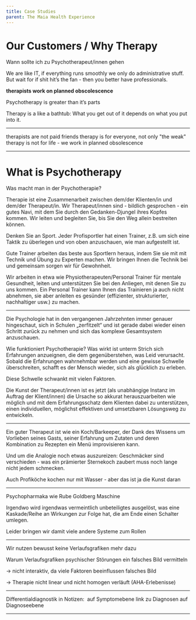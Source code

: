 ```yaml
---
title: Case Studies
parent: The Maia Health Experience
---
```


# Our Customers / Why Therapy
Wann sollte ich zu Psychotherapeut/innen gehen


We are like IT, if everything runs smoothly we only do administrative stuff. But wait for if shit hit’s the fan - then you better have professionals.

**therapists work on planned obscolescence**


Psychotherapy is greater than it’s parts

Therapy is a like a bathtub: What you get out of it depends on what you put into it.



---

therapists are not paid friends
therapy is for everyone, not only "the weak"
therapy is not for life - we work in planned obsolescence

---

# What is Psychotherapy

Was macht man in der Psychotherapie?

Therapie ist eine Zusammenarbeit zwischen dem/der Klienten/in und dem/der Therapeut/in. Wir Therapeut/innen sind - bildlich gesprochen - ein gutes Navi, mit dem Sie durch den Gedanken-Djungel ihres Kopfes kommen. Wir leiten und begleiten Sie, bis Sie den Weg allein bestreiten können.

Denken Sie an Sport.
Jeder Profisportler hat einen Trainer, z.B. um sich eine Taktik zu überlegen und von oben anzuschauen, wie man aufgestellt ist.

Gute Trainer arbeiten das beste aus Sportlern heraus, indem Sie sie mit mit Technik und Übung zu Experten machen. Wir bringen Ihnen die Technik bei und gemeinsam sorgen wir für Gewohnheit.

Wir arbeiten in etwa wie Physiotherapeuten/Personal Trainer für mentale Gesundheit, leiten und unterstützen Sie bei den Anliegen, mit denen Sie zu uns kommen.
Ein Personal Trainer kann Ihnen das Trainieren ja auch nicht abnehmen, sie aber anleiten es gesünder (effizienter, strukturierter, nachhaltiger usw.) zu machen.

---


Die Psychologie hat in den vergangenen Jahrzehnten immer genauer hingeschaut, sich in Schulen „zerfitzelt“ und ist gerade dabei wieder einen Schritt zurück zu nehmen und sich das komplexe Gesamtsystem anzuschauen.

Wie funktioniert Psychotherapie?
Was wirkt ist unterm Strich sich Erfahrungen anzueignen, die dem gegenüberstehen, was Leid verursacht.
Sobald die Erfahrungen wahrnehmbar werden und eine gewisse Schwelle überschreiten, schafft es der Mensch wieder, sich als glücklich zu erleben.

Diese Schwelle schwankt mit vielen Faktoren.

Die Kunst der Therapeut/innen ist es jetzt (als unabhängige Instanz im Auftrag der Klient/innen) die Ursache so akkurat herauszuarbeiten wie möglich und mit dem Erfahrungsschatz dem Klienten dabei zu unterstützen, einen individuellen, möglichst effektiven und umsetzbaren Lösungsweg zu entwickeln.


---

Ein guter Therapeut ist wie ein Koch/Barkeeper, der Dank des Wissens um Vorlieben seines Gasts, seiner Erfahrung um Zutaten und deren Kombination zu Rezepten ein Menü improvisieren kann.

Und um die Analogie noch etwas auszureizen: Geschmäcker sind verschieden - was ein prämierter Sternekoch zaubert muss noch lange nicht jedem schmecken.

Auch Profiköche kochen nur mit Wasser - aber das ist ja die Kunst daran

---

Psychopharmaka wie Rube Goldberg Maschine

Irgendwo wird irgendwas vermeintlich unbeteiligtes ausgelöst, was eine Kaskade/Reihe an Wirkungen zur Folge hat, die am Ende einen Schalter umlegen.

Leider bringen wir damit viele andere Systeme zum Rollen 

---

Wir nutzen bewusst keine Verlaufsgrafiken mehr dazu

Warum Verlaufsgrafiken psychischer Störungen ein falsches Bild vermitteln

→ nicht interaktiv, da viele Faktoren beeinflussen
falsches Bild

→ Therapie nicht linear und nicht homogen verläuft (AHA-Erlebenisse)

---

Differentialdiagnostik in Notizen: 
auf Symptomebene link zu Diagnosen
auf Diagnoseebene 

---
